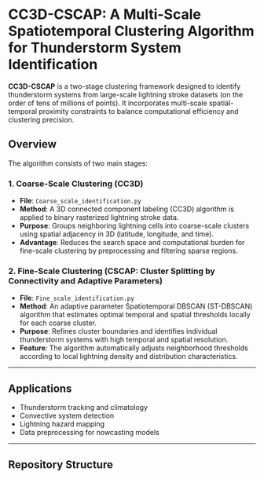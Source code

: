 # CC3D-CSCAP: A Multi-Scale Spatiotemporal Clustering Algorithm for Thunderstorm System Identification

**CC3D-CSCAP** is a two-stage clustering framework designed to identify thunderstorm systems from large-scale lightning stroke datasets (on the order of tens of millions of points). It incorporates multi-scale spatial-temporal proximity constraints to balance computational efficiency and clustering precision.

## Overview

The algorithm consists of two main stages:

### 1. Coarse-Scale Clustering (CC3D)

- **File**: `Coarse_scale_identification.py`
- **Method**: A 3D connected component labeling (CC3D) algorithm is applied to binary rasterized lightning stroke data.
- **Purpose**: Groups neighboring lightning cells into coarse-scale clusters using spatial adjacency in 3D (latitude, longitude, and time).
- **Advantage**: Reduces the search space and computational burden for fine-scale clustering by preprocessing and filtering sparse regions.

### 2. Fine-Scale Clustering (CSCAP: Cluster Splitting by Connectivity and Adaptive Parameters)

- **File**: `Fine_scale_identification.py`
- **Method**: An adaptive parameter Spatiotemporal DBSCAN (ST-DBSCAN) algorithm that estimates optimal temporal and spatial thresholds locally for each coarse cluster.
- **Purpose**: Refines cluster boundaries and identifies individual thunderstorm systems with high temporal and spatial resolution.
- **Feature**: The algorithm automatically adjusts neighborhood thresholds according to local lightning density and distribution characteristics.

---

## Applications

- Thunderstorm tracking and climatology
- Convective system detection
- Lightning hazard mapping
- Data preprocessing for nowcasting models

---

## Repository Structure

